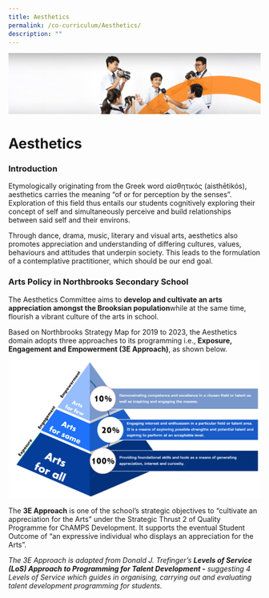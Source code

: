 ```yaml
---
title: Aesthetics
permalink: /co-curriculum/Aesthetics/
description: ""
---
```

![](/images/cca.jpg)

Aesthetics
==========

### Introduction

Etymologically originating from the Greek word αἰσθητικός (aisthētikós), aesthetics carries the meaning “of or for perception by the senses”. Exploration of this field thus entails our students cognitively exploring their concept of self and simultaneously perceive and build relationships between said self and their environs.  
  
Through dance, drama, music, literary and visual arts, aesthetics also promotes appreciation and understanding of differing cultures, values, behaviours and attitudes that underpin society. This leads to the formulation of a contemplative practitioner, which should be our end goal.



### Arts Policy in Northbrooks Secondary School


The Aesthetics Committee aims to&nbsp;<b>develop and cultivate an arts appreciation amongst the Brooksian population</b>while at the same time, flourish a vibrant culture of the arts in school.  
  
Based on Northbrooks Strategy Map for 2019 to 2023, the Aesthetics domain adopts three approaches to its programming i.e.,&nbsp;<b>Exposure, Engagement and Empowerment (3E Approach)</b>, as shown below.


![](/images/Aesthetic%202022.png)


The&nbsp;<b>3E Approach</b>&nbsp;is one of the school’s strategic objectives to “cultivate an appreciation for the Arts” under the Strategic Thrust 2 of Quality Programme for ChAMPS Development. It supports the eventual Student Outcome of “an expressive individual who displays an appreciation for the Arts”.  

  

<i>The 3E Approach is adapted from Donald J. Trefinger’s&nbsp;<b>Levels of Service (LoS) Approach to Programming for Talent Development -</b>&nbsp;suggesting 4 Levels of Service which guides in organising, carrying out and evaluating talent development programming for students.</i>